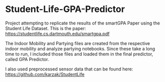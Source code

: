 # Student-Life-GPA-Predictor
Project attempting to replicate the results of the smartGPA Paper using the Student Life Dataset. This is the paper: https://studentlife.cs.dartmouth.edu/smartgpa.pdf

The Indoor Mobility and Partying files are created from the respective indoor mobility and analyze partying notebooks. Since these take a long time to run, I included those files and loaded them in the final predictor, called GPA Predictor.

I also used preprocessed sensor data that can be found here: https://github.com/karzak/StudentLife
